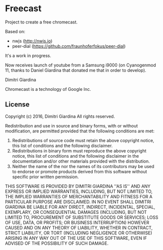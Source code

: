 # Freecast

Project to create a free chromecast.

Based on:

* nwjs (http://nwjs.io)
* peer-dial (https://github.com/fraunhoferfokus/peer-dial)

It's a work in progress.

Now receives launch of youtube from a Samsung i9000 (on Cyanogenmod 11,
thanks to Daniel Giardina that donated me that in order to develop).

Dimitri Giardina

Chromecast is a technology of Google Inc. 

## License

Copyright (c) 2016, Dimitri Giardina
All rights reserved.

Redistribution and use in source and binary forms, with or without
modification, are permitted provided that the following conditions are met:
1. Redistributions of source code must retain the above copyright
   notice, this list of conditions and the following disclaimer.
2. Redistributions in binary form must reproduce the above copyright
   notice, this list of conditions and the following disclaimer in the
   documentation and/or other materials provided with the distribution.
3. Neither the name of the <organization> nor the
   names of its contributors may be used to endorse or promote products
   derived from this software without specific prior written permission.

THIS SOFTWARE IS PROVIDED BY DIMITRI GIARDINA ''AS IS'' AND ANY
EXPRESS OR IMPLIED WARRANTIES, INCLUDING, BUT NOT LIMITED TO, THE IMPLIED
WARRANTIES OF MERCHANTABILITY AND FITNESS FOR A PARTICULAR PURPOSE ARE
DISCLAIMED. IN NO EVENT SHALL DIMITRI GIARDINA BE LIABLE FOR ANY
DIRECT, INDIRECT, INCIDENTAL, SPECIAL, EXEMPLARY, OR CONSEQUENTIAL DAMAGES
(INCLUDING, BUT NOT LIMITED TO, PROCUREMENT OF SUBSTITUTE GOODS OR SERVICES;
LOSS OF USE, DATA, OR PROFITS; OR BUSINESS INTERRUPTION) HOWEVER CAUSED AND
ON ANY THEORY OF LIABILITY, WHETHER IN CONTRACT, STRICT LIABILITY, OR TORT
(INCLUDING NEGLIGENCE OR OTHERWISE) ARISING IN ANY WAY OUT OF THE USE OF THIS
SOFTWARE, EVEN IF ADVISED OF THE POSSIBILITY OF SUCH DAMAGE.